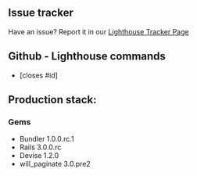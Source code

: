 ## Issue tracker
Have an issue? Report it in our [Lighthouse Tracker Page](http://gnomeslab.lighthouseapp.com/projects/55987-homepage/overview "Gnomeslab Lighthouse Tracker")

## Github - Lighthouse commands

* [closes #id]

## Production stack:

### Gems
* Bundler 1.0.0.rc.1
* Rails 3.0.0.rc
* Devise 1.2.0
* will_paginate 3.0.pre2
